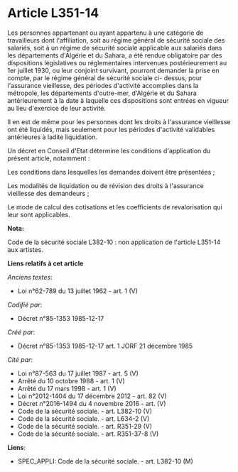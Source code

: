 # Article L351-14

Les personnes appartenant ou ayant appartenu à une catégorie de travailleurs dont l'affiliation, soit au régime général de
sécurité sociale des salariés, soit à un régime de sécurité sociale applicable aux salariés dans les départements d'Algérie
et du Sahara, a été rendue obligatoire par des dispositions législatives ou réglementaires intervenues postérieurement au 1er
juillet 1930, ou leur conjoint survivant, pourront demander la prise en compte, par le régime général de sécurité sociale ci-
dessus, pour l'assurance vieillesse, des périodes d'activité accomplies dans la métropole, les départements d'outre-mer,
d'Algérie et du Sahara antérieurement à la date à laquelle ces dispositions sont entrées en vigueur au lieu d'exercice de
leur activité. 

Il en est de même pour les personnes dont les droits à l'assurance vieillesse ont été liquidés, mais seulement pour les
périodes d'activité validables antérieures à ladite liquidation. 

Un décret en Conseil d'Etat détermine les conditions d'application du présent article, notamment : 

Les conditions dans lesquelles les demandes doivent être présentées ; 

Les modalités de liquidation ou de révision des droits à l'assurance vieillesse des demandeurs ; 

Le mode de calcul des cotisations et les coefficients de revalorisation qui leur sont applicables.

**Nota:**

Code de la sécurité sociale L382-10 : non application de l'article L351-14 aux artistes.

**Liens relatifs à cet article**

_Anciens textes_:

  - Loi n°62-789 du 13 juillet 1962 - art. 1 (V)

_Codifié par_:

  - Décret n°85-1353 1985-12-17

_Créé par_:

  - Décret n°85-1353 1985-12-17 art. 1 JORF 21 décembre 1985

_Cité par_:

  - Loi n°87-563 du 17 juillet 1987 - art. 5 (V)
  - Arrêté du 10 octobre 1988 - art. 1 (V)
  - Arrêté du 17 mars 1998 - art. 1 (V)
  - Loi n°2012-1404 du 17 décembre 2012 - art. 82 (V)
  - Décret n°2016-1494 du 4 novembre 2016 - art. (V)
  - Code de la sécurité sociale. - art. L382-10 (V)
  - Code de la sécurité sociale. - art. L634-2 (V)
  - Code de la sécurité sociale. - art. R351-29 (V)
  - Code de la sécurité sociale. - art. R351-37-8 (V)

**Liens**:

  - SPEC_APPLI: Code de la sécurité sociale. - art. L382-10 (M)
